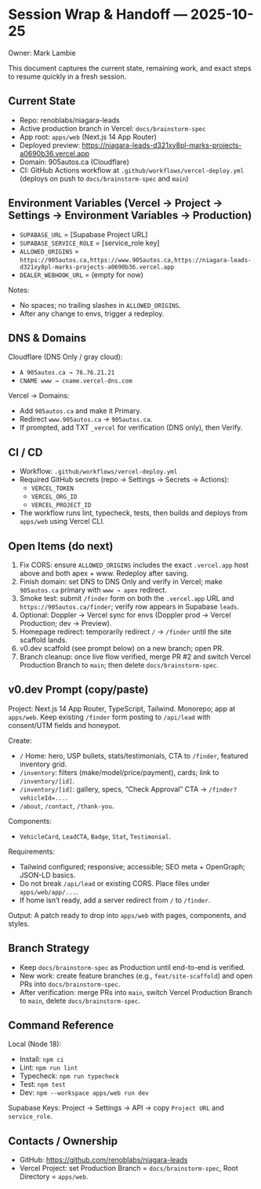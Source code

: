 # Session Wrap & Handoff — 2025-10-25

Owner: Mark Lambie

This document captures the current state, remaining work, and exact steps to resume quickly in a fresh session.

## Current State

- Repo: renoblabs/niagara-leads
- Active production branch in Vercel: `docs/brainstorm-spec`
- App root: `apps/web` (Next.js 14 App Router)
- Deployed preview: https://niagara-leads-d321xy8pl-marks-projects-a0690b36.vercel.app
- Domain: 905autos.ca (Cloudflare)
- CI: GitHub Actions workflow at `.github/workflows/vercel-deploy.yml` (deploys on push to `docs/brainstorm-spec` and `main`)

## Environment Variables (Vercel → Project → Settings → Environment Variables → Production)

- `SUPABASE_URL` = [Supabase Project URL]
- `SUPABASE_SERVICE_ROLE` = [service_role key]
- `ALLOWED_ORIGINS` = `https://905autos.ca,https://www.905autos.ca,https://niagara-leads-d321xy8pl-marks-projects-a0690b36.vercel.app`
- `DEALER_WEBHOOK_URL` = (empty for now)

Notes:
- No spaces; no trailing slashes in `ALLOWED_ORIGINS`.
- After any change to envs, trigger a redeploy.

## DNS & Domains

Cloudflare (DNS Only / gray cloud):
- `A 905autos.ca → 76.76.21.21`
- `CNAME www → cname.vercel-dns.com`

Vercel → Domains:
- Add `905autos.ca` and make it Primary.
- Redirect `www.905autos.ca` → `905autos.ca`.
- If prompted, add TXT `_vercel` for verification (DNS only), then Verify.

## CI / CD

- Workflow: `.github/workflows/vercel-deploy.yml`
- Required GitHub secrets (repo → Settings → Secrets → Actions):
  - `VERCEL_TOKEN`
  - `VERCEL_ORG_ID`
  - `VERCEL_PROJECT_ID`
- The workflow runs lint, typecheck, tests, then builds and deploys from `apps/web` using Vercel CLI.

## Open Items (do next)

1. Fix CORS: ensure `ALLOWED_ORIGINS` includes the exact `.vercel.app` host above and both apex + www. Redeploy after saving.
2. Finish domain: set DNS to DNS Only and verify in Vercel; make `905autos.ca` primary with `www → apex` redirect.
3. Smoke test: submit `/finder` form on both the `.vercel.app` URL and `https://905autos.ca/finder`; verify row appears in Supabase `leads`.
4. Optional: Doppler → Vercel sync for envs (Doppler prod → Vercel Production; dev → Preview).
5. Homepage redirect: temporarily redirect `/` → `/finder` until the site scaffold lands.
6. v0.dev scaffold (see prompt below) on a new branch; open PR.
7. Branch cleanup: once live flow verified, merge PR #2 and switch Vercel Production Branch to `main`; then delete `docs/brainstorm-spec`.

## v0.dev Prompt (copy/paste)

Project: Next.js 14 App Router, TypeScript, Tailwind. Monorepo; app at `apps/web`. Keep existing `/finder` form posting to `/api/lead` with consent/UTM fields and honeypot.

Create:
- `/` Home: hero, USP bullets, stats/testimonials, CTA to `/finder`, featured inventory grid.
- `/inventory`: filters (make/model/price/payment), cards; link to `/inventory/[id]`.
- `/inventory/[id]`: gallery, specs, “Check Approval” CTA → `/finder?vehicleId=...`.
- `/about`, `/contact`, `/thank-you`.

Components:
- `VehicleCard`, `LeadCTA`, `Badge`, `Stat`, `Testimonial`.

Requirements:
- Tailwind configured; responsive; accessible; SEO meta + OpenGraph; JSON-LD basics.
- Do not break `/api/lead` or existing CORS. Place files under `apps/web/app/...`.
- If home isn’t ready, add a server redirect from `/` to `/finder`.

Output: A patch ready to drop into `apps/web` with pages, components, and styles.

## Branch Strategy

- Keep `docs/brainstorm-spec` as Production until end-to-end is verified.
- New work: create feature branches (e.g., `feat/site-scaffold`) and open PRs into `docs/brainstorm-spec`.
- After verification: merge PRs into `main`, switch Vercel Production Branch to `main`, delete `docs/brainstorm-spec`.

## Command Reference

Local (Node 18):
- Install: `npm ci`
- Lint: `npm run lint`
- Typecheck: `npm run typecheck`
- Test: `npm test`
- Dev: `npm --workspace apps/web run dev`

Supabase Keys: Project → Settings → API → copy `Project URL` and `service_role`.

## Contacts / Ownership

- GitHub: https://github.com/renoblabs/niagara-leads
- Vercel Project: set Production Branch = `docs/brainstorm-spec`, Root Directory = `apps/web`.
